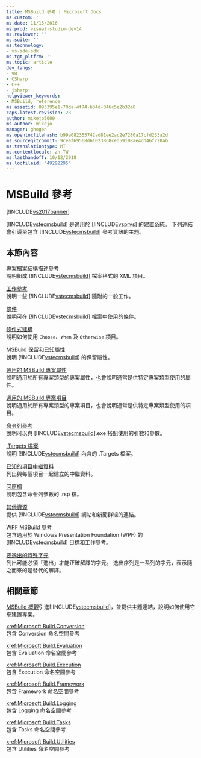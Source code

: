 ```yaml
---
title: MSBuild 參考 | Microsoft Docs
ms.custom: ''
ms.date: 11/15/2016
ms.prod: visual-studio-dev14
ms.reviewer: ''
ms.suite: ''
ms.technology:
- vs-ide-sdk
ms.tgt_pltfrm: ''
ms.topic: article
dev_langs:
- VB
- CSharp
- C++
- jsharp
helpviewer_keywords:
- MSBuild, reference
ms.assetid: 093395e1-70da-4f74-b34d-046c5e2b32e8
caps.latest.revision: 28
author: mikejo5000
ms.author: mikejo
manager: ghogen
ms.openlocfilehash: b99a082355742ad81ee2ac2e7280a17cfd233a2d
ms.sourcegitcommit: 9ceaf69568d61023868ced59108ae4dd46f720ab
ms.translationtype: MT
ms.contentlocale: zh-TW
ms.lasthandoff: 10/12/2018
ms.locfileid: "49292295"
---
```

# <a name="msbuild-reference"></a>MSBuild 參考
[!INCLUDE[vs2017banner](../includes/vs2017banner.md)]

  
[!INCLUDE[vstecmsbuild](../includes/vstecmsbuild-md.md)] 是適用於 [!INCLUDE[vsprvs](../includes/vsprvs-md.md)] 的建置系統。 下列連結會引導至包含 [!INCLUDE[vstecmsbuild](../includes/vstecmsbuild-md.md)] 參考資訊的主題。  
  
## <a name="in-this-section"></a>本節內容  
 [專案檔案結構描述參考](../msbuild/msbuild-project-file-schema-reference.md)  
 說明組成 [!INCLUDE[vstecmsbuild](../includes/vstecmsbuild-md.md)] 檔案格式的 XML 項目。  
  
 [工作參考](../msbuild/msbuild-task-reference.md)  
 說明一些 [!INCLUDE[vstecmsbuild](../includes/vstecmsbuild-md.md)] 隨附的一般工作。  
  
 [條件](../msbuild/msbuild-conditions.md)  
 說明可在 [!INCLUDE[vstecmsbuild](../includes/vstecmsbuild-md.md)] 檔案中使用的條件。  
  
 [條件式建構](../msbuild/msbuild-conditional-constructs.md)  
 說明如何使用 `Choose`、`When` 及 `Otherwise` 項目。  
  
 [MSBuild 保留和已知屬性](../msbuild/msbuild-reserved-and-well-known-properties.md)  
 說明 [!INCLUDE[vstecmsbuild](../includes/vstecmsbuild-md.md)] 的保留屬性。  
  
 [通用的 MSBuild 專案屬性](../msbuild/common-msbuild-project-properties.md)  
 說明通用於所有專案類型的專案屬性，也會說明通常是供特定專案類型使用的屬性。  
  
 [通用的 MSBuild 專案項目](../msbuild/common-msbuild-project-items.md)  
 說明通用於所有專案類型的專案項目，也會說明通常是供特定專案類型使用的項目。  
  
 [命令列參考](../msbuild/msbuild-command-line-reference.md)  
 說明可以與 [!INCLUDE[vstecmsbuild](../includes/vstecmsbuild-md.md)].exe 搭配使用的引數和參數。  
  
 [.Targets 檔案](../msbuild/msbuild-dot-targets-files.md)  
 說明 [!INCLUDE[vstecmsbuild](../includes/vstecmsbuild-md.md)] 內含的 .Targets 檔案。  
  
 [已知的項目中繼資料](../msbuild/msbuild-well-known-item-metadata.md)  
 列出與每個項目一起建立的中繼資料。  
  
 [回應檔](../msbuild/msbuild-response-files.md)  
 說明包含命令列參數的 .rsp 檔。  
  
 [其他資源](../msbuild/additional-resources-for-msbuild.md)  
 提供 [!INCLUDE[vstecmsbuild](../includes/vstecmsbuild-md.md)] 網站和新聞群組的連結。  
  
 [WPF MSBuild 參考](../msbuild/wpf-msbuild-reference.md)  
 包含適用於 Windows Presentation Foundation (WPF) 的 [!INCLUDE[vstecmsbuild](../includes/vstecmsbuild-md.md)] 目標和工作參考。  
  
 [要逸出的特殊字元](../msbuild/special-characters-to-escape.md)  
 列出可能必須「逸出」才能正確解譯的字元。 逸出序列是一系列的字元，表示隨之而來的是替代的解譯。  
  
## <a name="related-sections"></a>相關章節  
 [MSBuild 概觀](http://msdn.microsoft.com/en-us/e39f13f7-1e1d-4435-95ca-0c222bca071c)引進[!INCLUDE[vstecmsbuild](../includes/vstecmsbuild-md.md)]，並提供主題連結，說明如何使用它來建置專案。  
  
 <xref:Microsoft.Build.Conversion>  
 包含 Conversion 命名空間參考  
  
 <xref:Microsoft.Build.Evaluation>  
 包含 Evaluation 命名空間參考  
  
 <xref:Microsoft.Build.Execution>  
 包含 Execution 命名空間參考  
  
 <xref:Microsoft.Build.Framework>  
 包含 Framework 命名空間參考  
  
 <xref:Microsoft.Build.Logging>  
 包含 Logging 命名空間參考  
  
 <xref:Microsoft.Build.Tasks>  
 包含 Tasks 命名空間參考  
  
 <xref:Microsoft.Build.Utilities>  
 包含 Utilities 命名空間參考



